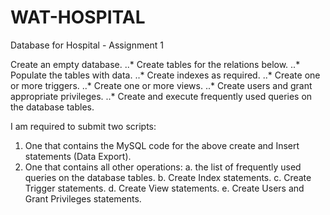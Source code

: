 # WAT-HOSPITAL
Database for Hospital - Assignment 1

Create an empty database.
..* Create tables for the relations below.
..* Populate the tables with data.
..* Create indexes as required.
..* Create one or more triggers.
..* Create one or more views.
..* Create users and grant appropriate privileges.
..* Create and execute frequently used queries on the database tables.

I am required to submit two scripts:
1. One that contains the MySQL code for the above create and Insert
statements (Data Export).
2. One that contains all other operations:
a. the list of frequently used queries on the database tables.
b. Create Index statements.
c. Create Trigger statements.
d. Create View statements.
e. Create Users and Grant Privileges statements.
